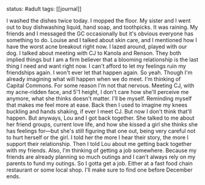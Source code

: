 status: #adult 
tags: [[journal]]

I washed the dishes twice today. I mopped the floor. My sister and I went out to buy dishwashing liquid, hand soap, and toothpicks. It was raining. My friends and I messaged the GC occasionally but it's obvious everyone has something to do. Louise and I talked about skin care, and I mentioned how I have the worst acne breakout right now. I lazed around, played with our dog. I talked about meeting with CJ to Kanola and Renson. They both implied things but I am a firm believer that a blooming relationship is the last thing I need and want right now. I can't afford to let my feelings ruin my friendships again. I won't ever let that happen again. So yeah. Though I'm already imagining what will happen when we do meet. I'm thinking of Capital Commons. For some reason I'm not that nervous. Meeting CJ, with my acne-ridden face, and 5'1 height, I don't care how she'll perceive me anymore, what she thinks doesn't matter. I'll be myself. Reminding myself that makes me feel more at ease. Back then I used to imagine my knees buckling and hands shaking, if ever I meet CJ. But now I don't think that'll happen. But anyways, Lou and I got back together. She talked to me about her friend groups, current love life, and how she kissed a girl she thinks she has feelings for—but she's still figuring that one out, being very careful not to hurt herself or the girl. I told her the more I hear their story, the more I support their relationship. Then I told Lou about me getting back together with my friends. Also, I'm thinking of getting a job somewhere. Because my friends are already planning so much outings and I can't always rely on my parents to fund my outings. So I gotta get a job. Either at a fast food chain restaurant or some local shop. I'll make sure to find one before December ends.